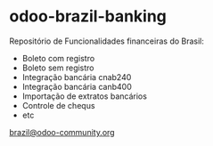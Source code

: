 # odoo-brazil-banking

Repositório de Funcionalidades financeiras do Brasil:

- Boleto com registro
- Boleto sem registro
- Integração bancária cnab240
- Integração bancária canb400
- Importação de extratos bancários
- Controle de chequs
- etc

brazil@odoo-community.org
